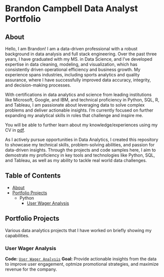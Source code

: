 # Brandon Campbell Data Analyst Portfolio
## About
Hello, I am Brandon! I am a data-driven professional with a robust background in data analysis and full stack engineering. Over the past three years, I have graduated with my MS. in Data Science, and I’ve developed expertise in data cleaning, modeling, and visualization, which has consistently driven operational efficiency and business growth. My experience spans industries, including sports analytics and quality assurance, where I have successfully improved data accuracy, integrity, and decision-making processes.

With certifications in data analytics and science from leading institutions like Microsoft, Google, and IBM, and technical proficiency in Python, SQL, R, and Tableau, I am passionate about leveraging data to solve complex problems and deliver actionable insights. I’m currently focused on further expanding my analytical skills in roles that challenge and inspire me.

You will be able to further learn about my knowledge/experiences using my CV in [pdf](https://github.com/bcampbell31998/Data-Analyst-Portfolio/blob/main/BCamResume.pdf).

As I actively pursue opportunities in Data Analytics, I created this repository to showcase my technical skills, problem-solving abilities, and passion for data-driven insights. Through the projects and code samples here, I aim to demostrate my proficiency in key tools and technologies like Python, SQL, and Tableau, as well as my ability to tackle real world data challenges.

## Table of Contents
- [About](https://github.com/bcampbell31998/Data-Analyst-Portfolio/blob/main/README.md)
- [Portfolio Projects](https://github.com/bcampbell31998/PortfolioProjects/tree/main)
  - Python
    - [User Wager Analysis](https://github.com/bcampbell31998/PortfolioProjects/blob/main/FanDuel%20Take%20Home%20Test%20-%20Jupyter%20Notebook.pdf)

## Portfolio Projects
Various data analytics projects that I have worked on briefly showing my capabilities.
### User Wager Analysis
**Code:** [`User Wager Analysis`](https://github.com/bcampbell31998/PortfolioProjects/blob/main/FanDuel%20Take%20Home%20Test%20-%20Jupyter%20Notebook.pdf)
**Goal:** Provide actionable insights from the data to improve user engagement, optmize promotional strategies, and maximize revenue for the company. 
